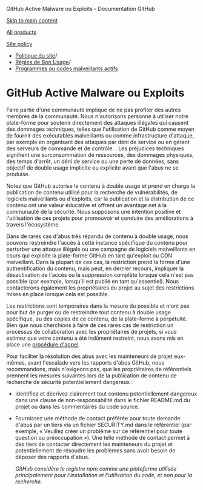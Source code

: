 GitHub Active Malware ou Exploits - Documentation GitHub

[Skip to main content](#main-content)

[All products](/fr)

[Site policy](/site-policy)

* [Politique du site](/fr/site-policy)/
* [Règles de Bon Usage](/fr/site-policy/acceptable-use-policies)/
* [Programmes ou codes malveillants actifs](/fr/site-policy/acceptable-use-policies/github-active-malware-or-exploits)

GitHub Active Malware ou Exploits
==========

Faire partie d'une communauté implique de ne pas profiter des autres membres de la communauté. Nous n'autorisons personne à utiliser notre plate-forme pour soutenir directement des attaques illégales qui causent des dommages techniques, telles que l'utilisation de GitHub comme moyen de fournir des exécutables malveillants ou comme infrastructure d'attaque, par exemple en organisant des attaques par déni de service ou en gérant des serveurs de commande et de contrôle. . Les préjudices techniques signifient une surconsommation de ressources, des dommages physiques, des temps d'arrêt, un déni de service ou une perte de données, sans objectif de double usage implicite ou explicite avant que l'abus ne se produise.

Notez que GitHub autorise le contenu à double usage et prend en charge la publication de contenu utilisé pour la recherche de vulnérabilités, de logiciels malveillants ou d'exploits, car la publication et la distribution de ce contenu ont une valeur éducative et offrent un avantage net à la communauté de la sécurité. Nous supposons une intention positive et l'utilisation de ces projets pour promouvoir et conduire des améliorations à travers l'écosystème.

Dans de rares cas d'abus très répandu de contenu à double usage, nous pouvons restreindre l'accès à cette instance spécifique du contenu pour perturber une attaque illégale ou une campagne de logiciels malveillants en cours qui exploite la plate-forme GitHub en tant qu'exploit ou CDN malveillant. Dans la plupart de ces cas, la restriction prend la forme d'une authentification du contenu, mais peut, en dernier recours, impliquer la désactivation de l'accès ou la suppression complète lorsque cela n'est pas possible (par exemple, lorsqu'il est publié en tant qu'essentiel). Nous contacterons également les propriétaires du projet au sujet des restrictions mises en place lorsque cela est possible.

Les restrictions sont temporaires dans la mesure du possible et n'ont pas pour but de purger ou de restreindre tout contenu à double usage spécifique, ou des copies de ce contenu, de la plate-forme à perpétuité. Bien que nous cherchions à faire de ces rares cas de restriction un processus de collaboration avec les propriétaires de projets, si vous estimez que votre contenu a été indûment restreint, nous avons mis en place une [procédure d'appel](/fr/site-policy/acceptable-use-policies/github-appeal-and-reinstatement).

Pour faciliter la résolution des abus avec les mainteneurs de projet eux-mêmes, avant l'escalade vers les rapports d'abus GitHub, nous recommandons, mais n'exigeons pas, que les propriétaires de référentiels prennent les mesures suivantes lors de la publication de contenu de recherche de sécurité potentiellement dangereux :

* Identifiez et décrivez clairement tout contenu potentiellement dangereux dans une clause de non-responsabilité dans le fichier README.md du projet ou dans les commentaires du code source.

* Fournissez une méthode de contact préférée pour toute demande d'abus par un tiers via un fichier SECURITY.md dans le référentiel (par exemple, « Veuillez créer un problème sur ce référentiel pour toute question ou préoccupation »). Une telle méthode de contact permet à des tiers de contacter directement les mainteneurs du projet et potentiellement de résoudre les problèmes sans avoir besoin de déposer des rapports d'abus.

  *GitHub considère le registre npm comme une plateforme utilisée principalement pour l'installation et l'utilisation du code, et non pour la recherche.*

